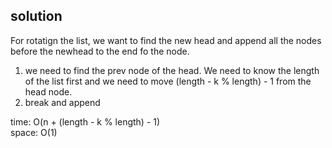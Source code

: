 ## solution
For rotatign the list, we want to find the new head and append all the nodes before the newhead to the end fo the node.<br>
1. we need to find the prev node of the head. We need to know the length of the list first and we need to move (length - k % length) - 1 from the head node.
2. break and append

time: O(n + (length - k % length) - 1)<br>
space: O(1)
